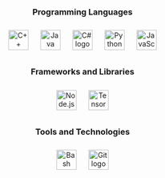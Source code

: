 <div align="center">
  <h3>Programming Languages</h3>
  <a href="https://cdn.jsdelivr.net/gh/devicons/devicon/icons/cplusplus/cplusplus-original.svg" target="_blank"><img style="margin: 10px" src="https://cdn.jsdelivr.net/gh/devicons/devicon/icons/cplusplus/cplusplus-original.svg" height="40" alt="C++ logo" /></a>
  <a href="https://www.oracle.com/java/technologies/javase/javase-jdk8-downloads.html" target="_blank"><img style="margin: 10px" src="https://cdn.jsdelivr.net/gh/devicons/devicon/icons/java/java-original.svg" height="40" alt="Java logo" /></a>
  <a href="https://docs.microsoft.com/en-us/dotnet/csharp/" target="_blank"><img style="margin: 10px" src="https://profilinator.rishav.dev/skills-assets/csharp-original.svg" height="40" alt="C# logo" /></a>
  <a href="https://www.python.org/" target="_blank"><img style="margin: 10px" src="https://cdn.simpleicons.org/python/3776AB" height="40" alt="Python logo" /></a>
  <a href="https://developer.mozilla.org/en-US/docs/Web/JavaScript" target="_blank"><img style="margin: 10px" src="https://skillicons.dev/icons?i=js" height="40" alt="JavaScript logo" /></a>

  <h3>Frameworks and Libraries</h3>
  <a href="https://nodejs.org/" target="_blank"><img style="margin: 10px" src="https://cdn.simpleicons.org/nodedotjs/339933" height="40" alt="Node.js logo" /></a>
  <a href="https://www.tensorflow.org/" target="_blank"><img style="margin: 10px" src="https://profilinator.rishav.dev/skills-assets/tensorflow-icon.svg" height="40" alt="TensorFlow logo" /></a>

  <h3>Tools and Technologies</h3>
  <a href="https://www.gnu.org/software/bash/" target="_blank"><img style="margin: 10px" src="https://profilinator.rishav.dev/skills-assets/gnu_bash-icon.svg" height="40" alt="Bash logo" /></a>
  <a href="https://git-scm.com/" target="_blank"><img style="margin: 10px" src="https://cdn.simpleicons.org/git/F05032" height="40" alt="Git logo" /></a>
</div>
